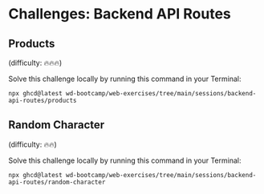 # Challenges: Backend API Routes

## Products

(difficulty: 🔥🔥🔥)

Solve this challenge locally by running this command in your Terminal:

```
npx ghcd@latest wd-bootcamp/web-exercises/tree/main/sessions/backend-api-routes/products
```

## Random Character

(difficulty: 🔥🔥)

Solve this challenge locally by running this command in your Terminal:

```
npx ghcd@latest wd-bootcamp/web-exercises/tree/main/sessions/backend-api-routes/random-character
```
